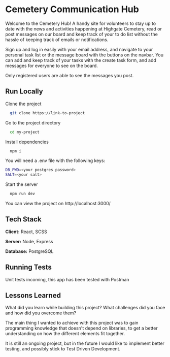 
# Cemetery Communication Hub    

Welcome to the Cemetery Hub! A handy site for volunteers to stay up to date with the news and activities happening at Highgate Cemetery, read or post messages on our board and keep track of your to do list without the hassle of keeping track of emails or notifications.

Sign up and log in easily with your email address, and navigate to your personal task list or the message board with the buttons on the navbar. You can add and keep track of your tasks with the create task form, and add messages for everyone to see on the board.

Only registered users are able to see the messages you post.

## Run Locally

Clone the project

```bash
  git clone https://link-to-project
```

Go to the project directory

```bash
  cd my-project
```

Install dependencies

```bash
  npm i
```
You will need a .env file with the following keys:
```bash
DB_PWD=<your postgres password>
SALT=<your salt>
```


Start the server

```bash
  npm run dev
```

You can view the project on http://localhost:3000/
## Tech Stack

**Client:** React, SCSS

**Server:** Node, Express

**Database:** PostgreSQL


## Running Tests

Unit tests incoming, this app has been tested with Postman



## Lessons Learned

What did you learn while building this project? What challenges did you face and how did you overcome them?

The main thing I wanted to achieve with this project was to gain programming knowledge that doesn't depend on libraries, to get a better understanding on how the different elements fit together.

It is still an ongoing project, but in the future I would like to implement better testing, and possibly stick to Test Driven Development.